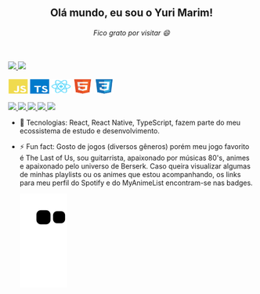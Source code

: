 <h2 align="center">
Olá mundo, eu sou o Yuri Marim!
</h2>  
<h6 align="center">Fico grato por visitar 😄</h6>
  
<br>
 <div>
  <a href="https://beacons.page/yuri_marim">
  <img height="180em" src="https://github-readme-stats.vercel.app/api?username=yurimarim&show_icons=true&theme=dracula&include_all_commits=true&count_private=true&title_color=3393FF"/>
  <img height="180em" src="https://github-readme-stats.vercel.app/api/top-langs/?username=yurimarim&layout=compact&langs_count=7&theme=dracula&title_color=3393FF"/>
    </a>
</div>
<div style="display: inline_block">
  <br>
  <img align="center" alt="Yuri-Js" height="30" width="40" src="https://raw.githubusercontent.com/devicons/devicon/master/icons/javascript/javascript-plain.svg">
  <img align="center" alt="Yuri-Ts" height="30" width="40" src="https://raw.githubusercontent.com/devicons/devicon/master/icons/typescript/typescript-plain.svg">
  <img align="center" alt="Yuri-React" height="30" width="40" src="https://raw.githubusercontent.com/devicons/devicon/master/icons/react/react-original.svg">
  <img align="center" alt="Yuri-HTML" height="30" width="40" src="https://raw.githubusercontent.com/devicons/devicon/master/icons/html5/html5-original.svg">
  <img align="center" alt="Yuri-CSS" height="30" width="40" src="https://raw.githubusercontent.com/devicons/devicon/master/icons/css3/css3-original.svg">
</div>
<br>
<div>
  <a href="https://www.linkedin.com/in/yuri-marim-6b6130197/" target="_blank">
  <img src="https://img.shields.io/badge/-LinkedIn-%230077B5?style=for-the-badge&logo=linkedin&logoColor=white" target="_blank">
  </a> 
  <a href="https://instagram.com/yuri_marim" target="_blank">
  <img src="https://img.shields.io/badge/-Instagram-%23E4405F?style=for-the-badge&logo=instagram&logoColor=white" target="_blank">
  </a>
 	<a href="https://www.twitch.tv/behelit1" target="_blank">
  <img src="https://img.shields.io/badge/Twitch-9146FF?style=for-the-badge&logo=twitch&logoColor=white" target="_blank">
  </a>
  <a href="https://myanimelist.net/profile/Behelit1" target="_blank">
  <img src="https://img.shields.io/badge/Myanimelist-2E51A2?style=for-the-badge&logo=myanimelist&logoColor=white" target="_blank">
  </a>
  <a href="https://open.spotify.com/user/12176909189?si=c26dbd84c6374eeb" target="_blank">
  <img src="https://img.shields.io/badge/Spotify-1ED760?&style=for-the-badge&logo=spotify&logoColor=white" target="_blank">
  </a>
<div>

- 🌱 Tecnologias: React, React Native, TypeScript, fazem parte do meu ecossistema de estudo e desenvolvimento.
- ⚡ Fun fact: Gosto de jogos (diversos gêneros) porém meu jogo favorito é The Last of Us, sou guitarrista, apaixonado por músicas 80's, animes e apaixonado pelo universo de Berserk. Caso queira visualizar algumas de minhas playlists ou os animes que estou acompanhando, os links para meu perfil do Spotify e do MyAnimeList encontram-se nas badges.
  
    ![Snake animation](https://github.com/yurimarim/yurimarim/blob/output/github-contribution-grid-snake.svg)

  
  
  
  
  
  
  
  
  
  
  
  
